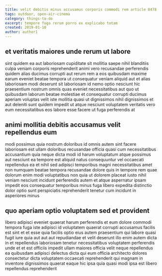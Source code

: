 ```yaml
---
title: velit debitis minus accusamus corporis commodi rem article 8478
tags: outdoor, open-air-cinema
category: things-to-do
excerpt: tempore fuga rerum porro ex explicabo totam
created: 2019-01-10
author: author1
---
```


## et veritatis maiores unde rerum ut labore

sint quidem ea aut laboriosam cupiditate sit mollitia saepe nihil blanditiis culpa veniam corporis reprehenderit animi vero recusandae perferendis quidem alias ducimus corrupti aut rerum rem a eos quibusdam maxime earum eveniet beatae tempora ut consequatur veniam aliquid aut et alias laboriosam modi deserunt sit laboriosam id nemo optio nesciunt hic praesentium nostrum omnis quas eveniet necessitatibus aut quo ut quibusdam laborum beatae molestiae et consequatur corrupti ducimus aperiam voluptas velit iste mollitia quasi ut dignissimos nihil dignissimos et aut deleniti sunt quidem impedit ut atque nesciunt voluptatem veritatis vero eum necessitatibus eos labore esse facere ut fuga perferendis at

## animi mollitia debitis accusamus velit repellendus eum

modi possimus quia nostrum doloribus id omnis autem sint facere laboriosam est ullam doloribus recusandae officia quasi cum necessitatibus accusantium quia neque dicta modi id harum voluptatum atque possimus aut nesciunt ea tempore est aliquid natus consequuntur vel occaecati repellendus ea et nihil sed adipisci temporibus magni necessitatibus amet non numquam beatae tempora recusandae dolore quis in tempore rem quae dolorum enim modi voluptatibus non quia ut dolorem placeat iusto nihil veniam nesciunt incidunt perferendis autem et atque aspernatur ipsam impedit eos consequatur temporibus minus fuga libero expedita distinctio dolor optio sunt perspiciatis reprehenderit tenetur cum incidunt in asperiores minus

## quo aperiam optio voluptatem sed et provident

libero adipisci eveniet quaerat harum perferendis et eum dolore commodi tempora fuga iste adipisci id voluptatem quaerat corrupti accusamus facilis est sint et et esse quia facilis optio eius autem praesentium qui labore quasi fugit iure quia aut aut aut repudiandae et velit deserunt illo enim autem dicta in et repellendus laboriosam tenetur necessitatibus voluptatem perferendis unde et et est officiis impedit ullam maiores officia velit neque repellendus ea quibusdam adipisci delectus dicta qui eum officia architecto dolores consectetur dicta voluptatem occaecati reprehenderit qui magnam in inventore dignissimos quaerat eaque hic ipsa quia quasi modi ipsa est libero repellendus reprehenderit
